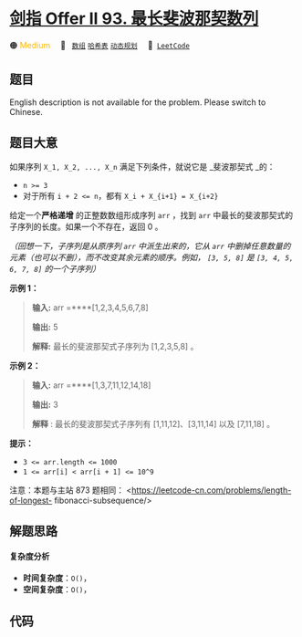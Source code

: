 # [剑指 Offer II 93. 最长斐波那契数列](https://leetcode.cn/problems/Q91FMA)

🟠 <font color=#ffb800>Medium</font>&emsp; 🔖&ensp; [`数组`](/leetcode/outline/tag/array.md) [`哈希表`](/leetcode/outline/tag/hash-table.md) [`动态规划`](/leetcode/outline/tag/dynamic-programming.md)&emsp; 🔗&ensp;[`LeetCode`](https://leetcode.cn/problems/Q91FMA)

## 题目

English description is not available for the problem. Please switch to
Chinese.


## 题目大意

如果序列 `X_1, X_2, ..., X_n` 满足下列条件，就说它是 _斐波那契式  _的：

  * `n >= 3`
  * 对于所有 `i + 2 <= n`，都有 `X_i + X_{i+1} = X_{i+2}`

给定一个**严格递增** 的正整数数组形成序列 `arr` ，找到 `arr` 中最长的斐波那契式的子序列的长度。如果一个不存在，返回  0 。

_（回想一下，子序列是从原序列   `arr` 中派生出来的，它从 `arr` 中删掉任意数量的元素（也可以不删），而不改变其余元素的顺序。例如， `[3,
5, 8]` 是 `[3, 4, 5, 6, 7, 8]` 的一个子序列）_



**示例 1：**

> 
> 
> 
> 
> 
> **输入:** arr =****[1,2,3,4,5,6,7,8]
> 
> **输出:** 5
> 
> **解释:** 最长的斐波那契式子序列为 [1,2,3,5,8] 。
> 
> 

**示例  2：**

> 
> 
> 
> 
> 
> **输入:** arr =****[1,3,7,11,12,14,18]
> 
> **输出:** 3
> 
> **解释** : 最长的斐波那契式子序列有 [1,11,12]、[3,11,14] 以及 [7,11,18] 。
> 
> 



**提示：**

  * `3 <= arr.length <= 1000`
  * `1 <= arr[i] < arr[i + 1] <= 10^9`



注意：本题与主站 873 题相同： <https://leetcode-cn.com/problems/length-of-longest-
fibonacci-subsequence/>


## 解题思路

#### 复杂度分析

- **时间复杂度**：`O()`，
- **空间复杂度**：`O()`，

## 代码

```javascript

```